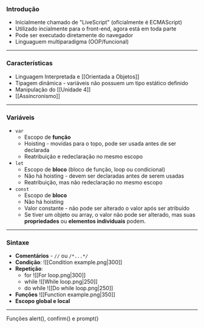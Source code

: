 ### Introdução
- Inicialmente chamado de "LiveScript" (oficialmente é ECMAScript)
- Utilizado incialmente para o front-end, agora está em toda parte
- Pode ser executado diretamente do navegador
- Linguaguem multiparadigma (OOP/funcional)
___
### Características
- Linguagem Interpretada e [[Orientada a Objetos]]
- Tipagem dinâmica - variáveis não possuem um tipo estático definido
- Manipulação do [[Unidade 4]]
- [[Assincronismo]]
___
### Variáveis
- `var`
	- Escopo de **função**
	- Hoisting - movidas para o topo, pode ser usada antes de ser declarada
	- Reatribuição e redeclaração no mesmo escopo
- `let`
	- Escopo de **bloco** (bloco de função, loop ou condicional)
	- Não há hoisting - devem ser declaradas antes de serem usadas
	- Reatribuição, mas não redeclaração no mesmo escopo
- `const`
	- Escopo de **bloco**
	- Não há hoisting
	- Valor constante - não pode ser alterado o valor após ser atribuído
	- Se tiver um objeto ou array, o valor não pode ser alterado, mas suas **propriedades** ou **elementos individuais** podem.
 ___
### Sintaxe
- **Comentários** - `//` ou `/*...*/`
- **Condição**:
	![[Condition example.png|300]]
 - **Repetição**:
	 - for
		 ![[For loop.png|300]]
	 - while
	 ![[While loop.png|250]]
	- do while
	![[Do while loop.png|250]]
- **Funções**
	 ![[Function example.png|350]]
- **Escopo global e local**
___
Funções alert(), confirm() e prompt()